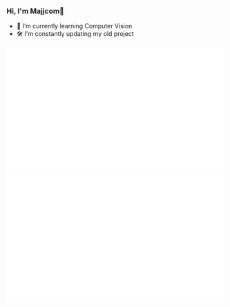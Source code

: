 ### Hi, I'm Majjcom🫰

- 🌱 I’m currently learning Computer Vision
- 🛠️ I'm constantly updating my old project

<a href="https://github.com/majjcom/github-stats">
<img src="https://github.com/majjcom/github-stats/blob/master/generated/overview.svg" />
<img src="https://github.com/majjcom/github-stats/blob/master/generated/languages.svg" />
</a>

<!--
**Majjcom/Majjcom** is a ✨ _special_ ✨ repository because its `README.md` (this file) appears on your GitHub profile.

Here are some ideas to get you started:

- 🔭 I’m currently working on ...
- 🌱 I’m currently learning ...
- 👯 I’m looking to collaborate on ...
- 🤔 I’m looking for help with ...
- 💬 Ask me about ...
- 📫 How to reach me: ...
- 😄 Pronouns: ...
- ⚡ Fun fact: ...
-->
